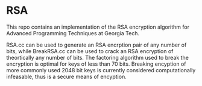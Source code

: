 # RSA
This repo contains an implementation of the RSA encryption algorithm for Advanced Programming Techniques at Georgia Tech.

RSA.cc can be used to generate an RSA encrption pair of any number of bits, while BreakRSA.cc can be used to crack an RSA encryption of theortically any number of bits. The factoring algorithm used to break the encryption is optimal for keys of less than 70 bits. Breaking encyption of more commonly used 2048 bit keys is currently considered computationally infeasable, thus is a secure means of encyption.
